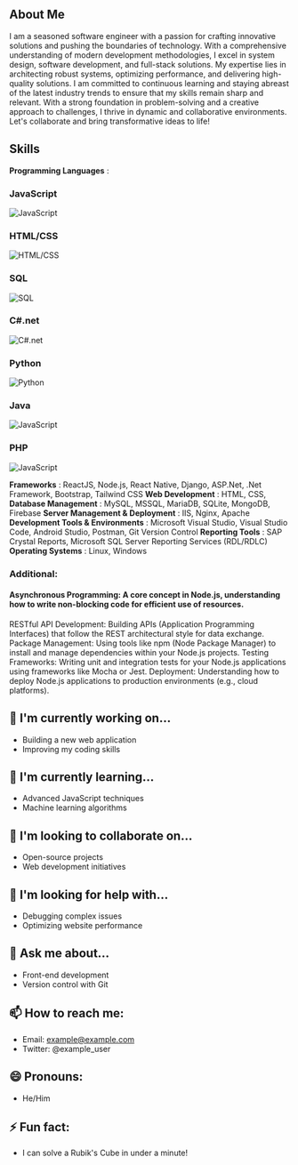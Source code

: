 ## About Me
I am a seasoned software engineer with a passion for crafting innovative solutions and pushing the boundaries of technology. With a comprehensive understanding of modern development methodologies, I excel in system design, software development, and full-stack solutions. My expertise lies in architecting robust systems, optimizing performance, and delivering high-quality solutions. I am committed to continuous learning and staying abreast of the latest industry trends to ensure that my skills remain sharp and relevant. With a strong foundation in problem-solving and a creative approach to challenges, I thrive in dynamic and collaborative environments. Let's collaborate and bring transformative ideas to life!

## Skills
**Programming Languages** :
### JavaScript
![JavaScript](https://progress-bar.dev/95/?title=Fluency)
### HTML/CSS
![HTML/CSS](https://progress-bar.dev/95/?title=Fluency)
### SQL
![SQL](https://progress-bar.dev/90/?title=Fluency)
### C#.net
![C#.net](https://progress-bar.dev/60/?title=Fluency)
### Python
![Python](https://progress-bar.dev/60/?title=Fluency)
### Java
![JavaScript](https://progress-bar.dev/50/?title=Fluency)
### PHP
![JavaScript](https://progress-bar.dev/50/?title=Fluency)


**Frameworks** :  ReactJS, Node.js, React Native, Django, ASP.Net, .Net Framework, Bootstrap, Tailwind CSS
**Web Development** : HTML, CSS,
**Database Management** : MySQL, MSSQL, MariaDB, SQLite, MongoDB, Firebase
**Server Management & Deployment** : IIS, Nginx, Apache
**Development Tools & Environments** : Microsoft Visual Studio, Visual Studio Code, Android Studio, Postman, Git Version Control
**Reporting Tools** : SAP Crystal Reports, Microsoft SQL Server Reporting Services (RDL/RDLC)
**Operating Systems** : Linux, Windows 

### Additional:
#### Asynchronous Programming: A core concept in Node.js, understanding how to write non-blocking code for efficient use of resources.
RESTful API Development: Building APIs (Application Programming Interfaces) that follow the REST architectural style for data exchange.
Package Management: Using tools like npm (Node Package Manager) to install and manage dependencies within your Node.js projects.
Testing Frameworks: Writing unit and integration tests for your Node.js applications using frameworks like Mocha or Jest.
Deployment: Understanding how to deploy Node.js applications to production environments (e.g., cloud platforms).




## 🔭 I'm currently working on...
- Building a new web application
- Improving my coding skills

## 🌱 I'm currently learning...
- Advanced JavaScript techniques
- Machine learning algorithms

## 👯 I'm looking to collaborate on...
- Open-source projects
- Web development initiatives

## 🤔 I'm looking for help with...
- Debugging complex issues
- Optimizing website performance

## 💬 Ask me about...
- Front-end development
- Version control with Git

## 📫 How to reach me:
- Email: example@example.com
- Twitter: @example_user

## 😄 Pronouns:
- He/Him

## ⚡ Fun fact:
- I can solve a Rubik's Cube in under a minute!
